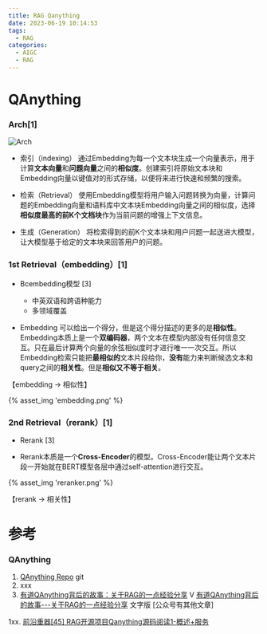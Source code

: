 ```yaml
---
title: RAG Qanything
date: 2023-06-19 10:14:53
tags:
  - RAG
categories: 
  - AIGC
  - RAG  
---
```


<p></p>
<!-- more -->


# QAnything 
### Arch[1]
![Arch](https://github.com/netease-youdao/QAnything/raw/master/docs/images/qanything_arch.png)

+ 索引（indexing）
通过Embedding为每一个文本块生成一个向量表示，用于计算**文本向量**和**问题向量**之间的**相似度**。创建索引将原始文本块和Embedding向量以键值对的形式存储，以便将来进行快速和频繁的搜索。

+ 检索（Retrieval）
使用Embedding模型将用户输入问题转换为向量，计算问题的Embedding向量和语料库中文本块Embedding向量之间的相似度，选择**相似度最高的前K个文档块**作为当前问题的增强上下文信息。

+ 生成（Generation）
将检索得到的前K个文本块和用户问题一起送进大模型，让大模型基于给定的文本块来回答用户的问题。

### 1st Retrieval（embedding）[1]
+ Bcembedding模型 [3]
  - 中英双语和跨语种能力
  - 多领域覆盖

+ Embedding 可以给出一个得分，但是这个得分描述的更多的是**相似性**。Embedding本质上是一个**双编码器**，两个文本在模型内部没有任何信息交互。只在最后计算两个向量的余弦相似度时才进行唯一一次交互。所以Embedding检索只能把**最相似的**文本片段给你，**没有**能力来判断候选文本和query之间的**相关性**。但是**相似又不等于相关**。

【embedding -> 相似性】

{% asset_img  'embedding.png' %}

### 2nd Retrieval（rerank）[1]
+ Rerank [3]

+ Rerank本质是一个**Cross-Encoder**的模型。Cross-Encoder能让两个文本片段一开始就在BERT模型各层中通过self-attention进行交互。

{% asset_img  'reranker.png' %}

【rerank -> 相关性】

# 参考
### QAnything
1. [QAnything Repo](https://github.com/netease-youdao/QAnything) git
2. xxx
3. [有道QAnything背后的故事：关于RAG的一点经验分享](https://www.bilibili.com/video/BV1HF4m1w7rY/) V
 [有道QAnything背后的故事---关于RAG的一点经验分享](https://mp.weixin.qq.com/s/FUex1Q984-IhQ-FoLZTf5Q)   文字版
   [公众号有其他文章]
   

1xx. [前沿重器[45] RAG开源项目Qanything源码阅读1-概述+服务](https://mp.weixin.qq.com/s?__biz=MzIzMzYwNzY2NQ==&mid=2247489671&idx=1&sn=564a232c3c7919c70a7a1cf5efa77628)